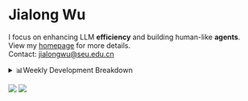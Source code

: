#  Jialong Wu

I focus on enhancing LLM **efficiency** and building human-like **agents**.<br>
View my [homepage](https://callanwu.github.io/) for more details. <br>
Contact: jialongwu@seu.edu.cn

<details><summary>📊Weekly Development Breakdown</summary>

<!--START_SECTION:waka-->

```txt
From: 30 April 2025 - To: 07 May 2025

Total Time: 48 hrs 6 mins

Python     34 hrs 31 mins  ██████████████████░░░░░░░   71.74 %
JSON       12 hrs 27 mins  ██████▒░░░░░░░░░░░░░░░░░░   25.88 %
Bash       36 mins         ▒░░░░░░░░░░░░░░░░░░░░░░░░   01.27 %
Markdown   24 mins         ▒░░░░░░░░░░░░░░░░░░░░░░░░   00.84 %
Text       6 mins          ░░░░░░░░░░░░░░░░░░░░░░░░░   00.21 %
```

<!--END_SECTION:waka-->

[![wakatime](https://wakatime.com/badge/user/c6720b29-9431-4a60-bc9d-e1fb2b6bd65f.svg)](https://wakatime.com/@c6720b29-9431-4a60-bc9d-e1fb2b6bd65f)
</details>

[![](https://img.shields.io/badge/Google%20Scholar-4385FE.svg?&color=d6d6d6&style=flat-square&logo=google-scholar)](https://scholar.google.com/citations?user=6eg2m4YAAAAJ)
![](https://komarev.com/ghpvc/?username=callanwu)
